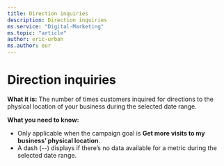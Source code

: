```yaml
---
title: Direction inquiries
description: Direction inquiries
ms.service: "Digital-Marketing"
ms.topic: "article"
author: eric-urban
ms.author: eur
---
```


# Direction inquiries

**What it is:** The number of times customers inquired for directions to the physical location of your business during the selected date range.

**What you need to know:**
- Only applicable when the campaign goal is **Get more visits to my business’ physical location**.
- A dash (--) displays if there’s no data available for a metric during the selected date range.


